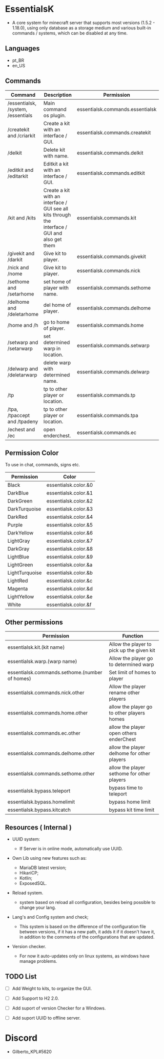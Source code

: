 # EssentialsK

* A core system for minecraft server that supports most versions (1.5.2 - 1.18.0), using only database as a storage medium and various built-in commands / systems, which can be disabled at any time.

## Languages

- pt_BR
- en_US

## Commands
|Command         |Description                      |Permission                    |
|----------------|-------------------------------|-----------------------------|
|/essentialsk, /system, /essentials | Main command os plugin. |essentialsk.commands.essentialsk    |
|/createkit and /criarkit |Create a kit with an interface / GUI.|essentialsk.commands.createkit    |
|/delkit |Delete kit with name.|essentialsk.commands.delkit    |
|/editkit and /editarkit |Editkit a kit with an interface / GUI.|essentialsk.commands.editkit    |
|/kit and /kits |Create a kit with an interface / GUI see all kits through the interface / GUI and also get them|essentialsk.commands.kit    |
|/givekit and /darkit |Give kit to player.|essentialsk.commands.givekit    |
|/nick and /nome |Give kit to player.|essentialsk.commands.nick    |
|/sethome and /setarhome |set home of player with name.| essentialsk.commands.sethome    |
|/delhome and /deletarhome |del home of player.| essentialsk.commands.delhome    |
|/home and /h |go to home of player.| essentialsk.commands.home    |
|/setwarp and /setarwarp | set determined warp in location.| essentialsk.commands.setwarp    |
|/delwarp and /deletarwarp |delete warp with determined name.| essentialsk.commands.delwarp    |
|/tp |tp to other player or location.| essentialsk.commands.tp |
|/tpa, /tpaccept and /tpadeny |tp to other player or location.| essentialsk.commands.tpa |
|/echest and /ec |open enderchest.| essentialsk.commands.ec |

## Permission Color
To use in chat, commands, signs etc.

|Permission         |Color                       |
|----------------|------------------------------- |
| Black | essentialsk.color.&0 |
| DarkBlue | essentialsk.color.&1 |
| DarkGreen | essentialsk.color.&2 |
| DarkTurquoise | essentialsk.color.&3 |
| DarkRed | essentialsk.color.&4 |
| Purple | essentialsk.color.&5 |
| DarkYellow | essentialsk.color.&6 |
| LightGray | essentialsk.color.&7 |
| DarkGray | essentialsk.color.&8 |
| LightBlue | essentialsk.color.&9 |
| LightGreen | essentialsk.color.&a |
| LightTurquoise | essentialsk.color.&b |
| LightRed | essentialsk.color.&c |
| Magenta | essentialsk.color.&d |
| LightYellow | essentialsk.color.&e |
| White| essentialsk.color.&f |

## Other permissions
|Permission         | Function |
|----------------|----------------|
|essentialsk.kit.(kit name) | Allow the player to pick up the given kit |
|essentialsk.warp.(warp name) | Allow the player go to determined warp |
|essentialsk.commands.sethome.(number of homes) | Set limit of homes to player |
|essentialsk.commands.nick.other | Allow the player rename other players |
|essentialsk.commands.home.other | allow the player go to other players homes |
|essentialsk.commands.ec.other | allow the player open others enderChest |
|essentialsk.commands.delhome.other | allow the player delhome for other players |
|essentialsk.commands.sethome.other | allow the player sethome for other players |
|essentialsk.bypass.teleport | bypass time to teleport |
|essentialsk.bypass.homelimit | bypass home limit |
|essentialsk.bypass.kitcatch | bypass kit time limit |




## Resources ( Internal )

* UUID system:
    - If Server is in online mode, automatically use UUID.

* Own Lib using new features such as:
    - MariaDB latest version;
    - HikariCP;
    - Kotlin;
    - ExposedSQL.
* Reload system.
    - system based on reload all configuration, besides being possible to change your lang.
* Lang's and Config system and check;
    - This system is based on the difference of the configuration file between versions, if it has a new path, it adds it if it doesn't have it, in addition to the comments of the configurations that are updated.
* Version checker.
    - For now it auto-updates only on linux systems, as windows have manage problems.

## TODO List
- [ ] Add Weight to kits, to organize the GUI.
- [ ] Add Support to H2 2.0.
- [ ] Add suport of version Checker for a Windows.
- [ ] Add suport UUID to offline server.



# Discord

* Gilberto_KPL#5620
